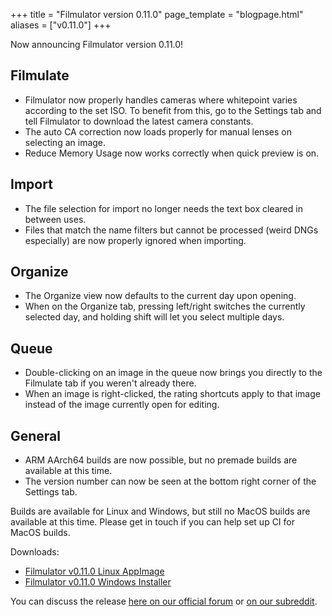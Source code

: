 +++
title = "Filmulator version 0.11.0"
page_template = "blogpage.html"
aliases = ["v0.11.0"]
+++

Now announcing Filmulator version 0.11.0!

## Filmulate

* Filmulator now properly handles cameras where whitepoint varies according to the set ISO. To benefit from this, go to the Settings tab and tell Filmulator to download the latest camera constants.
* The auto CA correction now loads properly for manual lenses on selecting an image.
* Reduce Memory Usage now works correctly when quick preview is on.

## Import

* The file selection for import no longer needs the text box cleared in between uses.
* Files that match the name filters but cannot be processed (weird DNGs especially) are now properly ignored when importing.

## Organize

* The Organize view now defaults to the current day upon opening.
* When on the Organize tab, pressing left/right switches the currently selected day, and holding shift will let you select multiple days.

## Queue
* Double-clicking on an image in the queue now brings you directly to the Filmulate tab if you weren't already there.
* When an image is right-clicked, the rating shortcuts apply to that image instead of the image currently open for editing.

## General

* ARM AArch64 builds are now possible, but no premade builds are available at this time.
* The version number can now be seen at the bottom right corner of the Settings tab.


Builds are available for Linux and Windows, but still no MacOS builds are available at this time. Please get in touch if you can help set up CI for MacOS builds.

Downloads:

* [Filmulator v0.11.0 Linux AppImage](https://github.com/CarVac/filmulator-gui/releases/download/v0.11.0/Filmulator_v0.11.0.AppImage)
* [Filmulator v0.11.0 Windows Installer](https://github.com/CarVac/filmulator-gui/releases/download/v0.11.0/Filmulator_v0.11.0.exe)

You can discuss the release [here on our official forum](https://discuss.pixls.us/t/filmulator-v0-11-0-released/22944) or [on our subreddit](https://www.reddit.com/r/Filmulator/).
